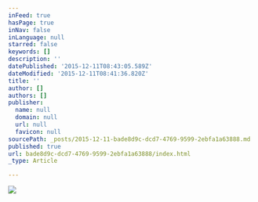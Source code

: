 ```yaml
---
inFeed: true
hasPage: true
inNav: false
inLanguage: null
starred: false
keywords: []
description: ''
datePublished: '2015-12-11T08:43:05.589Z'
dateModified: '2015-12-11T08:41:36.820Z'
title: ''
author: []
authors: []
publisher:
  name: null
  domain: null
  url: null
  favicon: null
sourcePath: _posts/2015-12-11-bade8d9c-dcd7-4769-9599-2ebfa1a63888.md
published: true
url: bade8d9c-dcd7-4769-9599-2ebfa1a63888/index.html
_type: Article

---
```

![](https://the-grid-user-content.s3-us-west-2.amazonaws.com/525d4d62-dfb7-4de6-a4c3-285e71ea38be.JPG)
